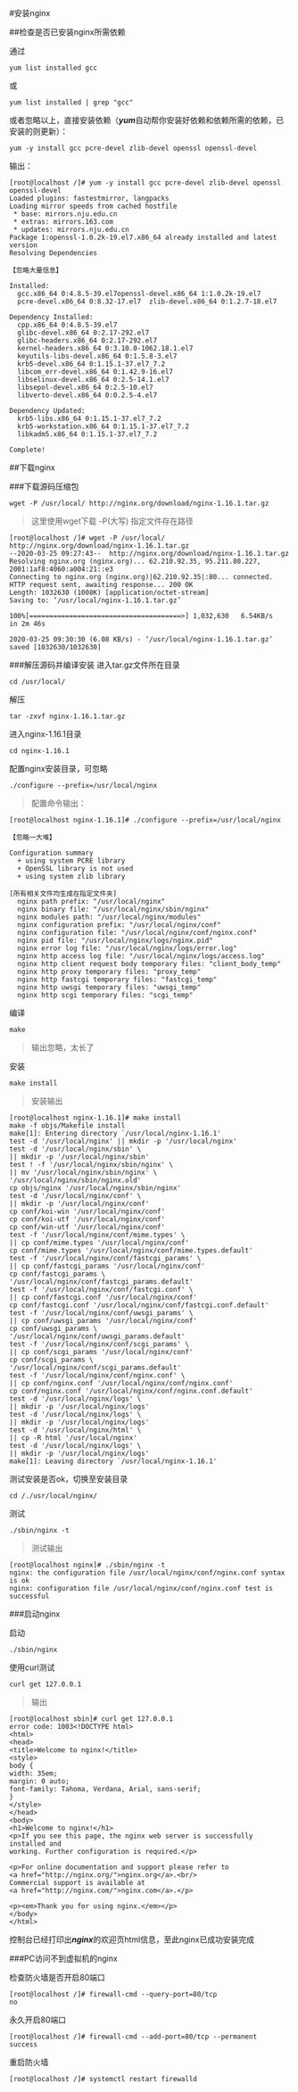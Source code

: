 #安装nginx

##检查是否已安装nginx所需依赖

通过

    yum list installed gcc

或 

    yum list installed | grep "gcc"

或者忽略以上，直接安装依赖（***yum***自动帮你安装好依赖和依赖所需的依赖，已安装的则更新）：

    yum -y install gcc pcre-devel zlib-devel openssl openssl-devel

输出：

    [root@localhost /]# yum -y install gcc pcre-devel zlib-devel openssl openssl-devel
    Loaded plugins: fastestmirror, langpacks
    Loading mirror speeds from cached hostfile
     * base: mirrors.nju.edu.cn
     * extras: mirrors.163.com
     * updates: mirrors.nju.edu.cn
    Package 1:openssl-1.0.2k-19.el7.x86_64 already installed and latest version
    Resolving Dependencies

	【忽略大量信息】
    
    Installed:
      gcc.x86_64 0:4.8.5-39.el7openssl-devel.x86_64 1:1.0.2k-19.el7 
      pcre-devel.x86_64 0:8.32-17.el7  zlib-devel.x86_64 0:1.2.7-18.el7 
    
    Dependency Installed:
      cpp.x86_64 0:4.8.5-39.el7 
      glibc-devel.x86_64 0:2.17-292.el7 
      glibc-headers.x86_64 0:2.17-292.el7   
      kernel-headers.x86_64 0:3.10.0-1062.18.1.el7  
      keyutils-libs-devel.x86_64 0:1.5.8-3.el7  
      krb5-devel.x86_64 0:1.15.1-37.el7_7.2 
      libcom_err-devel.x86_64 0:1.42.9-16.el7   
      libselinux-devel.x86_64 0:2.5-14.1.el7
      libsepol-devel.x86_64 0:2.5-10.el7
      libverto-devel.x86_64 0:0.2.5-4.el7   
    
    Dependency Updated:
      krb5-libs.x86_64 0:1.15.1-37.el7_7.2  
      krb5-workstation.x86_64 0:1.15.1-37.el7_7.2   
      libkadm5.x86_64 0:1.15.1-37.el7_7.2   
    
    Complete!

##下载nginx

###下载源码压缩包

    wget -P /usr/local/ http://nginx.org/download/nginx-1.16.1.tar.gz
> 这里使用wget下载 -P(大写) 指定文件存在路径

    [root@localhost /]# wget -P /usr/local/ http://nginx.org/download/nginx-1.16.1.tar.gz
    --2020-03-25 09:27:43--  http://nginx.org/download/nginx-1.16.1.tar.gz
    Resolving nginx.org (nginx.org)... 62.210.92.35, 95.211.80.227, 2001:1af8:4060:a004:21::e3
    Connecting to nginx.org (nginx.org)|62.210.92.35|:80... connected.
    HTTP request sent, awaiting response... 200 OK
    Length: 1032630 (1008K) [application/octet-stream]
    Saving to: ‘/usr/local/nginx-1.16.1.tar.gz’
    
    100%[======================================>] 1,032,630   6.54KB/s   in 2m 46s 
    
    2020-03-25 09:30:30 (6.08 KB/s) - ‘/usr/local/nginx-1.16.1.tar.gz’ saved [1032630/1032630]

###解压源码并编译安装
进入tar.gz文件所在目录

    cd /usr/local/

解压

    tar -zxvf nginx-1.16.1.tar.gz

进入nginx-1.16.1目录

    cd nginx-1.16.1

配置nginx安装目录，可忽略

    ./configure --prefix=/usr/local/nginx

>配置命令输出：

    [root@localhost nginx-1.16.1]# ./configure --prefix=/usr/local/nginx
   
	【忽略一大堆】
 
    Configuration summary
      + using system PCRE library
      + OpenSSL library is not used
      + using system zlib library
    
	[所有相关文件均生成在指定文件夹]
      nginx path prefix: "/usr/local/nginx"
      nginx binary file: "/usr/local/nginx/sbin/nginx"
      nginx modules path: "/usr/local/nginx/modules"
      nginx configuration prefix: "/usr/local/nginx/conf"
      nginx configuration file: "/usr/local/nginx/conf/nginx.conf"
      nginx pid file: "/usr/local/nginx/logs/nginx.pid"
      nginx error log file: "/usr/local/nginx/logs/error.log"
      nginx http access log file: "/usr/local/nginx/logs/access.log"
      nginx http client request body temporary files: "client_body_temp"
      nginx http proxy temporary files: "proxy_temp"
      nginx http fastcgi temporary files: "fastcgi_temp"
      nginx http uwsgi temporary files: "uwsgi_temp"
      nginx http scgi temporary files: "scgi_temp"
    
编译

    make

>输出忽略，太长了

安装

    make install
>安装输出

    [root@localhost nginx-1.16.1]# make install
    make -f objs/Makefile install
    make[1]: Entering directory `/usr/local/nginx-1.16.1'
    test -d '/usr/local/nginx' || mkdir -p '/usr/local/nginx'
    test -d '/usr/local/nginx/sbin' \
    || mkdir -p '/usr/local/nginx/sbin'
    test ! -f '/usr/local/nginx/sbin/nginx' \
    || mv '/usr/local/nginx/sbin/nginx' \
    '/usr/local/nginx/sbin/nginx.old'
    cp objs/nginx '/usr/local/nginx/sbin/nginx'
    test -d '/usr/local/nginx/conf' \
    || mkdir -p '/usr/local/nginx/conf'
    cp conf/koi-win '/usr/local/nginx/conf'
    cp conf/koi-utf '/usr/local/nginx/conf'
    cp conf/win-utf '/usr/local/nginx/conf'
    test -f '/usr/local/nginx/conf/mime.types' \
    || cp conf/mime.types '/usr/local/nginx/conf'
    cp conf/mime.types '/usr/local/nginx/conf/mime.types.default'
    test -f '/usr/local/nginx/conf/fastcgi_params' \
    || cp conf/fastcgi_params '/usr/local/nginx/conf'
    cp conf/fastcgi_params \
    '/usr/local/nginx/conf/fastcgi_params.default'
    test -f '/usr/local/nginx/conf/fastcgi.conf' \
    || cp conf/fastcgi.conf '/usr/local/nginx/conf'
    cp conf/fastcgi.conf '/usr/local/nginx/conf/fastcgi.conf.default'
    test -f '/usr/local/nginx/conf/uwsgi_params' \
    || cp conf/uwsgi_params '/usr/local/nginx/conf'
    cp conf/uwsgi_params \
    '/usr/local/nginx/conf/uwsgi_params.default'
    test -f '/usr/local/nginx/conf/scgi_params' \
    || cp conf/scgi_params '/usr/local/nginx/conf'
    cp conf/scgi_params \
    '/usr/local/nginx/conf/scgi_params.default'
    test -f '/usr/local/nginx/conf/nginx.conf' \
    || cp conf/nginx.conf '/usr/local/nginx/conf/nginx.conf'
    cp conf/nginx.conf '/usr/local/nginx/conf/nginx.conf.default'
    test -d '/usr/local/nginx/logs' \
    || mkdir -p '/usr/local/nginx/logs'
    test -d '/usr/local/nginx/logs' \
    || mkdir -p '/usr/local/nginx/logs'
    test -d '/usr/local/nginx/html' \
    || cp -R html '/usr/local/nginx'
    test -d '/usr/local/nginx/logs' \
    || mkdir -p '/usr/local/nginx/logs'
    make[1]: Leaving directory `/usr/local/nginx-1.16.1'

测试安装是否ok，切换至安装目录

    cd /./usr/local/nginx/

测试 

    ./sbin/nginx -t
>测试输出

    [root@localhost nginx]# ./sbin/nginx -t
    nginx: the configuration file /usr/local/nginx/conf/nginx.conf syntax is ok
    nginx: configuration file /usr/local/nginx/conf/nginx.conf test is successful

###启动nginx

启动

    ./sbin/nginx

使用curl测试

    curl get 127.0.0.1
>输出

    [root@localhost sbin]# curl get 127.0.0.1
    error code: 1003<!DOCTYPE html>
    <html>
    <head>
    <title>Welcome to nginx!</title>
    <style>
    body {
    width: 35em;
    margin: 0 auto;
    font-family: Tahoma, Verdana, Arial, sans-serif;
    }
    </style>
    </head>
    <body>
    <h1>Welcome to nginx!</h1>
    <p>If you see this page, the nginx web server is successfully installed and
    working. Further configuration is required.</p>
    
    <p>For online documentation and support please refer to
    <a href="http://nginx.org/">nginx.org</a>.<br/>
    Commercial support is available at
    <a href="http://nginx.com/">nginx.com</a>.</p>
    
    <p><em>Thank you for using nginx.</em></p>
    </body>
    </html>

控制台已经打印出***nginx***的欢迎页html信息，至此nginx已成功安装完成

###PC访问不到虚拟机的nginx

检查防火墙是否开启80端口

    [root@localhost /]# firewall-cmd --query-port=80/tcp
    no

永久开启80端口

    [root@localhost /]# firewall-cmd --add-port=80/tcp --permanent
    success

重启防火墙

    [root@localhost /]# systemctl restart firewalld